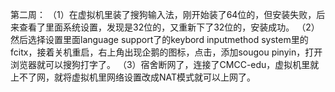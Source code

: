 第二周：
（1）在虚拟机里装了搜狗输入法，刚开始装了64位的，但安装失败，后来查看了里面系统设置，发现是32位的，又重新下了32位的，安装成功。
（2）然后选择设置里面language support了的keybord inputmethod system里的fcitx，接着关机重启，右上角出现企鹅的图标，点击，添加sougou pinyin，打开浏览器就可以搜狗打字了。
（3）宿舍断网了，连接了CMCC-edu，虚拟机里就上不了网，就将虚拟机里网络设置改成NAT模式就可以上网了。


